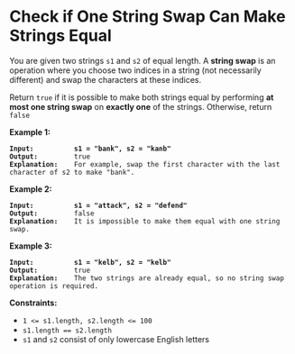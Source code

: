 <!-- markdownlint-disable -->

# Check if One String Swap Can Make Strings Equal

You are given two strings `s1` and `s2` of equal length. A **string swap** is an operation where you choose two indices in a string (not necessarily different) and swap the characters at these indices.

Return `true` if it is possible to make both strings equal by performing **at most one string swap** on **exactly one** of the strings. Otherwise, return `false`

**Example 1:**

<pre><code><strong>Input:          s1 = "bank", s2 = "kanb"</strong>
<strong>Output:</strong>         true
<strong>Explanation:</strong>    For example, swap the first character with the last character of s2 to make "bank".</code></pre>

**Example 2:**

<pre><code><strong>Input:          s1 = "attack", s2 = "defend"</strong>
<strong>Output:</strong>         false
<strong>Explanation:</strong>    It is impossible to make them equal with one string swap.</code></pre>

**Example 3:**

<pre><code><strong>Input:          s1 = "kelb", s2 = "kelb"</strong>
<strong>Output:</strong>         true
<strong>Explanation:</strong>    The two strings are already equal, so no string swap operation is required.</code></pre>

**Constraints:**

<ul>
<li><code>1 <= s1.length, s2.length <= 100</code></li>
<li><code>s1.length == s2.length</code></li>
<li><code>s1</code> and <code>s2</code> consist of only lowercase English letters</li>
</ul>
